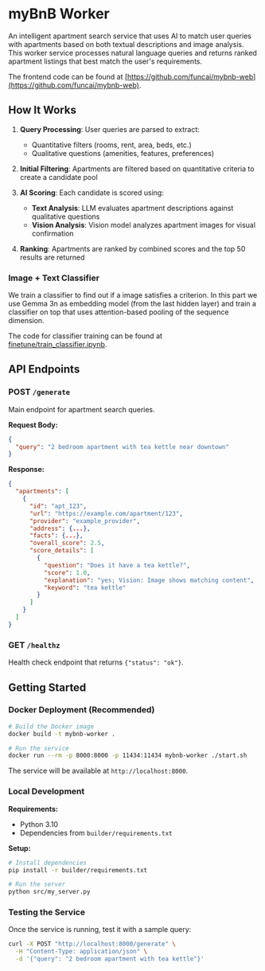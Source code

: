 # myBnB Worker

An intelligent apartment search service that uses AI to match user queries with apartments based on both textual descriptions and image analysis. This worker service processes natural language queries and returns ranked apartment listings that best match the user's requirements.

The frontend code can be found at [https://github.com/funcai/mybnb-web](https://github.com/funcai/mybnb-web).

## How It Works

1. **Query Processing**: User queries are parsed to extract:

   - Quantitative filters (rooms, rent, area, beds, etc.)
   - Qualitative questions (amenities, features, preferences)

2. **Initial Filtering**: Apartments are filtered based on quantitative criteria to create a candidate pool

3. **AI Scoring**: Each candidate is scored using:

   - **Text Analysis**: LLM evaluates apartment descriptions against qualitative questions
   - **Vision Analysis**: Vision model analyzes apartment images for visual confirmation

4. **Ranking**: Apartments are ranked by combined scores and the top 50 results are returned

### Image + Text Classifier

We train a classifier to find out if a image satisfies a criterion. In this part we use Gemma 3n as embedding model (from the last hidden layer) and train a classifier on top that uses attention-based pooling of the sequence dimension.

The code for classifier training can be found at [finetune/train_classifier.ipynb](finetune/train_classifier.ipynb).

## API Endpoints

### POST `/generate`

Main endpoint for apartment search queries.

**Request Body:**

```json
{
  "query": "2 bedroom apartment with tea kettle near downtown"
}
```

**Response:**

```json
{
  "apartments": [
    {
      "id": "apt_123",
      "url": "https://example.com/apartment/123",
      "provider": "example_provider",
      "address": {...},
      "facts": {...},
      "overall_score": 2.5,
      "score_details": [
        {
          "question": "Does it have a tea kettle?",
          "score": 1.0,
          "explanation": "yes; Vision: Image shows matching content",
          "keyword": "tea kettle"
        }
      ]
    }
  ]
}
```

### GET `/healthz`

Health check endpoint that returns `{"status": "ok"}`.

## Getting Started

### Docker Deployment (Recommended)

```bash
# Build the Docker image
docker build -t mybnb-worker .

# Run the service
docker run --rm -p 8000:8000 -p 11434:11434 mybnb-worker ./start.sh
```

The service will be available at `http://localhost:8000`.

### Local Development

**Requirements:**

- Python 3.10
- Dependencies from `builder/requirements.txt`

**Setup:**

```bash
# Install dependencies
pip install -r builder/requirements.txt

# Run the server
python src/my_server.py
```

### Testing the Service

Once the service is running, test it with a sample query:

```bash
curl -X POST "http://localhost:8000/generate" \
  -H "Content-Type: application/json" \
  -d '{"query": "2 bedroom apartment with tea kettle"}'
```
